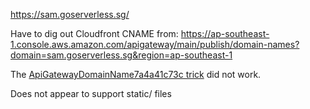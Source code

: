 https://sam.goserverless.sg/

Have to dig out Cloudfront CNAME from:
https://ap-southeast-1.console.aws.amazon.com/apigateway/main/publish/domain-names?domain=sam.goserverless.sg&region=ap-southeast-1

The [ApiGatewayDomainName7a4a41c73c trick](https://github.com/kaihendry/sam-custom-domain-go/blob/master/template.yaml#L51) did not work.

Does not appear to support static/ files
